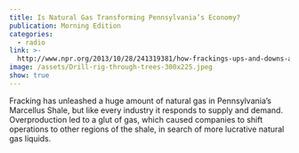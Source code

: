 ```yaml
---
title: Is Natural Gas Transforming Pennsylvania’s Economy?
publication: Morning Edition
categories:
  - radio
link: >-
  http://www.npr.org/2013/10/28/241319381/how-frackings-ups-and-downs-affect-pennsylvanias-economy
image: /assets/Drill-rig-through-trees-300x225.jpeg
show: true
---
```


Fracking has unleashed a huge amount of natural gas in Pennsylvania’s Marcellus Shale, but like every industry it responds to supply and demand. Overproduction led to a glut of gas, which caused companies to shift operations to other regions of the shale, in search of more lucrative natural gas liquids.
